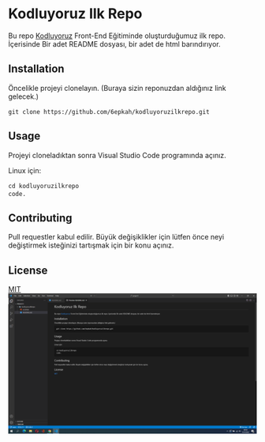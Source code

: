 # Kodluyoruz Ilk Repo

Bu repo [Kodluyoruz](https://kodluyoruz.org) Front-End Eğitiminde oluşturduğumuz ilk repo. İçerisinde Bir adet README dosyası, bir adet de html barındırıyor.

## Installation

Öncelikle projeyi clonelayın. (Buraya sizin reponuzdan aldığınız link gelecek.)

```
git clone https://github.com/6epkah/kodluyoruzilkrepo.git
```

## Usage

Projeyi cloneladıktan sonra Visual Studio Code programında açınız.

Linux için:

```
cd kodluyoruzilkrepo
code.
```

## Contributing

Pull requestler kabul edilir. Büyük değişiklikler için lütfen önce neyi değiştirmek isteğinizi tartışmak için bir konu açınız.

## License

[MIT](https://choosealicense.com/licenses/mit/)
![görsel](repo.png)